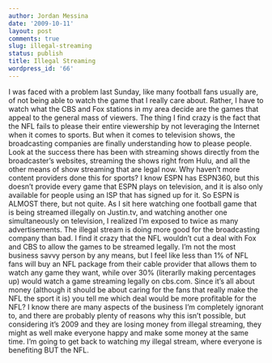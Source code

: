 ```yaml
---
author: Jordan Messina
date: '2009-10-11'
layout: post
comments: true
slug: illegal-streaming
status: publish
title: Illegal Streaming
wordpress_id: '66'
---
```


I was faced with a problem last Sunday, like many football fans usually are,
of not being able to watch the game that I really care about. Rather, I have
to watch what the CBS and Fox stations in my area decide are the games that
appeal to the general mass of viewers. The thing I find crazy is the fact that
the NFL fails to please their entire viewership by not leveraging the Internet
when it comes to sports. But when it comes to television shows, the
broadcasting companies are finally understanding how to please people. Look at
the success there has been with streaming shows directly from the
broadcaster’s websites, streaming the shows right from Hulu, and all the other
means of show streaming that are legal now. Why haven’t more content providers
done this for sports? I know ESPN has ESPN360, but this doesn’t provide every
game that ESPN plays on television, and it is also only available for people
using an ISP that has signed up for it. So ESPN is ALMOST there, but not
quite. As I sit here watching one football game that is being streamed
illegally on Justin.tv, and watching another one simultaneously on television,
I realized I’m exposed to twice as many advertisements. The illegal stream is
doing more good for the broadcasting company than bad. I find it crazy that
the NFL wouldn’t cut a deal with Fox and CBS to allow the games to be streamed
legally. I’m not the most business savvy person by any means, but I feel like
less than 1% of NFL fans will buy an NFL package from their cable provider
that allows them to watch any game they want, while over 30% (literarlly making
percentages up) would watch a game streaming legally on cbs.com. Since it’s all 
about money (although it should be about caring for the fans that really make the NFL
the sport it is) you tell me which deal would be more profitable for the NFL? I know
there are many aspects of the business I’m completely ignorant to, and there
are probably plenty of reasons why this isn’t possible, but considering it’s
2009 and they are losing money from illegal streaming, they might as well make
everyone happy and make some money at the same time. I’m going to get back to
watching my illegal stream, where everyone is benefiting BUT the NFL.

